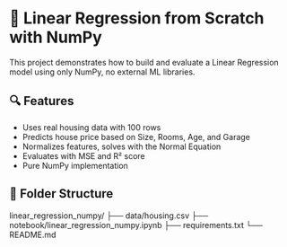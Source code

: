 # 🧠 Linear Regression from Scratch with NumPy

This project demonstrates how to build and evaluate a Linear Regression model using only NumPy, no external ML libraries.

## 🔍 Features
- Uses real housing data with 100 rows
- Predicts house price based on Size, Rooms, Age, and Garage
- Normalizes features, solves with the Normal Equation
- Evaluates with MSE and R² score
- Pure NumPy implementation

## 📁 Folder Structure
linear_regression_numpy/
├── data/housing.csv
├── notebook/linear_regression_numpy.ipynb
├── requirements.txt
└── README.md
